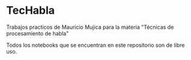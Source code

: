 # TecHabla

Trabajos practicos de Mauricio Mujica para la materia "Técnicas de procesamiento de habla"

Todos los notebooks que se encuentran en este repositorio son de libre uso.
